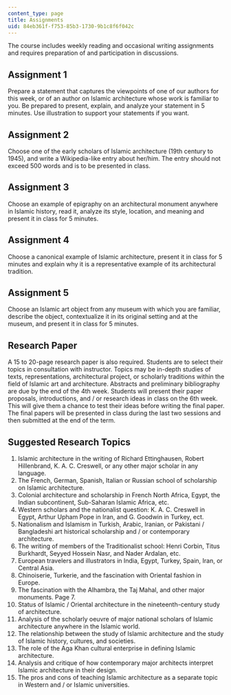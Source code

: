 ```yaml
---
content_type: page
title: Assignments
uid: 84eb361f-f753-85b3-1730-9b1c8f6f042c
---
```


The course includes weekly reading and occasional writing assignments and requires preparation of and participation in discussions. 

Assignment 1
------------

Prepare a statement that captures the viewpoints of one of our authors for this week, or of an author on Islamic architecture whose work is familiar to you. Be prepared to present, explain, and analyze your statement in 5 minutes. Use illustration to support your statements if you want.

Assignment 2
------------

Choose one of the early scholars of Islamic architecture (19th century to 1945), and write a Wikipedia-like entry about her/him. The entry should not exceed 500 words and is to be presented in class.

Assignment 3
------------

Choose an example of epigraphy on an architectural monument anywhere in Islamic history, read it, analyze its style, location, and meaning and present it in class for 5 minutes.

Assignment 4
------------

Choose a canonical example of Islamic architecture, present it in class for 5 minutes and explain why it is a representative example of its architectural tradition.

Assignment 5
------------

Choose an Islamic art object from any museum with which you are familiar, describe the object, contextualize it in its original setting and at the museum, and present it in class for 5 minutes.

Research Paper
--------------

A 15 to 20-page research paper is also required. Students are to select their topics in consultation with instructor. Topics may be in-depth studies of texts, representations, architectural project, or scholarly traditions within the field of Islamic art and architecture. Abstracts and preliminary bibliography are due by the end of the 4th week. Students will present their paper proposals, introductions, and / or research ideas in class on the 6th week. This will give them a chance to test their ideas before writing the final paper. The final papers will be presented in class during the last two sessions and then submitted at the end of the term.

Suggested Research Topics
-------------------------

1.  Islamic architecture in the writing of Richard Ettinghausen, Robert Hillenbrand, K. A. C. Creswell, or any other major scholar in any language.
2.  The French, German, Spanish, Italian or Russian school of scholarship on Islamic architecture.
3.  Colonial architecture and scholarship in French North Africa, Egypt, the Indian subcontinent, Sub-Saharan Islamic Africa, etc.
4.  Western scholars and the nationalist question: K. A. C. Creswell in Egypt, Arthur Upham Pope in Iran, and G. Goodwin in Turkey, ect.
5.  Nationalism and Islamism in Turkish, Arabic, Iranian, or Pakistani / Bangladeshi art historical scholarship and / or contemporary architecture.
6.  The writing of members of the Traditionalist school: Henri Corbin, Titus Burkhardt, Seyyed Hossein Nasr, and Nader Ardalan, etc.
7.  European travelers and illustrators in India, Egypt, Turkey, Spain, Iran, or Central Asia.
8.  Chinoiserie, Turkerie, and the fascination with Oriental fashion in Europe.
9.  The fascination with the Alhambra, the Taj Mahal, and other major monuments. Page 7.
10.  Status of Islamic / Oriental architecture in the nineteenth-century study of architecture.
11.  Analysis of the scholarly oeuvre of major national scholars of Islamic architecture anywhere in the Islamic world.
12.  The relationship between the study of Islamic architecture and the study of Islamic history, cultures, and societies.
13.  The role of the Aga Khan cultural enterprise in defining Islamic architecture.
14.  Analysis and critique of how contemporary major architects interpret Islamic architecture in their design.
15.  The pros and cons of teaching Islamic architecture as a separate topic in Western and / or Islamic universities.
